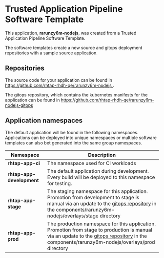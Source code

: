 # Trusted Application Pipeline Software Template

This application, **rarunzy6m-nodejs**, was created from a Trusted Application Pipeline Software Template.

The software templates create a new source and gitops deployment repositories with a sample source application. 

## Repositories

The source code for your application can be found in [https://github.com/rhtap-rhdh-qe/rarunzy6m-nodejs ](https://github.com/rhtap-rhdh-qe/rarunzy6m-nodejs ).
 
The gitops repository, which contains the kubernetes manifests for the application can be found in 
[https://github.com/rhtap-rhdh-qe/rarunzy6m-nodejs-gitops ](https://github.com/rhtap-rhdh-qe/rarunzy6m-nodejs-gitops ) 

## Application namespaces 

The default application will be found in the following namespaces. Applications can be deployed into unique namespaces or multiple software templates can also bet generated into the same group namespaces.  

|  Namespace   |  Description   |  
| -------- | -------- |
| **rhtap-app-ci** | The namespace used for CI workloads |
| **rhtap-app-development** | The default application during development. Every build will be deployed to this namespace for testing. |
| **rhtap-app-stage** | The staging namespace for this application. Promotion from development to stage is manual via an update to the [gitops repository](https://github.com/rhtap-rhdh-qe/rarunzy6m-nodejs-gitops ) in the components/rarunzy6m-nodejs/overlays/stage directory |
| **rhtap-app-prod** | The production namespace for this application. Promotion from stage to production is manual via an update to the [gitops repository](https://github.com/rhtap-rhdh-qe/rarunzy6m-nodejs-gitops ) in the components/rarunzy6m-nodejs/overlays/prod directory |